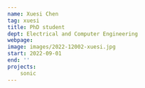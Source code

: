 ```yaml
---
name: Xuesi Chen
tag: xuesi
title: PhD student
dept: Electrical and Computer Engineering
webpage: 
image: images/2022-12002-xuesi.jpg
start: 2022-09-01
end: ''
projects:
    sonic
---
```

